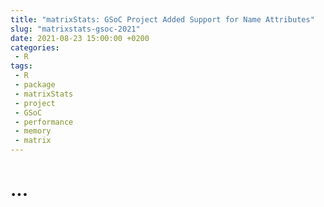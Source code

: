```yaml
---
title: "matrixStats: GSoC Project Added Support for Name Attributes"
slug: "matrixstats-gsoc-2021"
date: 2021-08-23 15:00:00 +0200
categories:
 - R
tags:
 - R
 - package
 - matrixStats
 - project
 - GSoC
 - performance
 - memory
 - matrix
---
```


# ...
